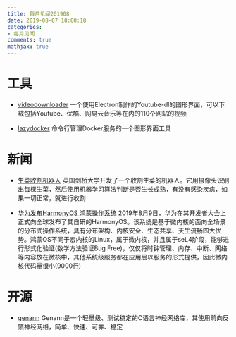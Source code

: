 ```yaml
---
title: 每月见闻201908
date: 2019-08-07 18:00:18
categories:
- 每月见闻
comments: true
mathjax: true
---
```



# 工具
* [videodownloader](https://github.com/mayeaux/videodownloader)
一个使用Electron制作的Youtube-dl的图形界面，可以下载包括Youtube、优酷、网易云音乐等在内的110个网站的视频

* [lazydocker](https://github.com/jesseduffield/lazydocker)
命令行管理Docker服务的一个图形界面工具


# 新闻
* [生菜收割机器人](https://www.cam.ac.uk/research/news/robot-uses-machine-learning-to-harvest-lettuce)
英国剑桥大学开发了一个收割生菜的机器人。它用摄像头识别出每棵生菜，然后使用机器学习算法判断是否生长成熟，有没有感染疾病，如果一切正常，就进行收割

* [华为发布HarmonyOS 鸿蒙操作系统](https://www.zhihu.com/question/339567108/answer/781523669)
2019年8月9日，华为在其开发者大会上正式向全球发布了其自研的HarmonyOS。该系统是基于微内核的面向全场景的分布式操作系统，具有分布架构、内核安全、生态共享、天生流畅四大优势。鸿蒙OS不同于宏内核的Linux，属于微内核，并且属于seL4阶段，能够进行形式化验证(数学方法验证Bug Free)，仅仅将时钟管理、内存、中断、网络等内容放在微核中，其他系统级服务都在应用层以服务的形式提供，因此微内核代码量很小(9000行)

# 开源
* [genann](https://github.com/codeplea/genann)
Genann是一个轻量级、测试稳定的C语言神经网络库，其使用前向反馈神经网络，简单、快速、可靠、稳定